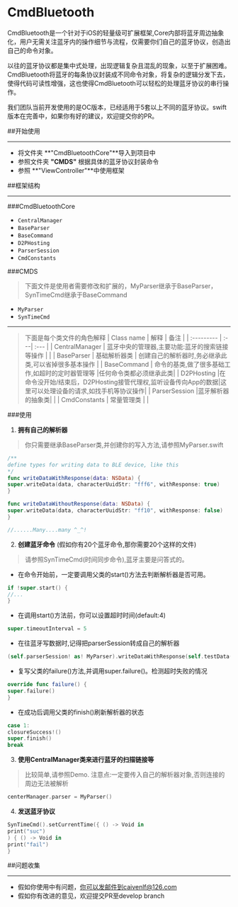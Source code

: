 # CmdBluetooth

CmdBluetooth是一个针对于iOS的轻量级可扩展框架,Core内部将蓝牙周边抽象化，用户无需关注蓝牙内的操作细节与流程，仅需要你们自己的蓝牙协议，创造出自己的命令对象。

以往的蓝牙协议都是集中式处理，出现逻辑复杂且混乱的现象，以至于扩展困难。CmdBluetooth将蓝牙的每条协议封装成不同命令对象，将复杂的逻辑分发下去，使得代码可读性增强，这也使得CmdBluetooth可以轻松的处理蓝牙协议的串行操作。

我们团队当前开发使用的是OC版本，已经适用于5套以上不同的蓝牙协议。swift版本在完善中，如果你有好的建议，欢迎提交你的PR。

##开始使用

-------------------
- 将文件夹  **"CmdBluetoothCore"**导入到项目中
- 参照文件夹 **"CMDS"** 根据具体的蓝牙协议封装命令
- 参照 **"ViewController"**中使用框架

##框架结构

-------------------
###CmdBluetoothCore
- `CentralManager`
- `BaseParser`
- `BaseCommand`
- `D2PHosting`
- `ParserSession`
- `CmdConstants`

###CMDS
>下面文件是使用者需要修改和扩展的，MyParser继承于BaseParser，SynTimeCmd继承于BaseCommand

- `MyParser`
- `SynTimeCmd`

-------------------
>下面是每个类文件的角色解释
| Class name | 解释 | 备注 |
| :--------- | :---| :--- |
| CentralManager  | 蓝牙中央的管理器,主要功能:蓝牙的搜索链接等操作 |     |
| BaseParser     | 基础解析器类 | 创建自己的解析器时,务必继承此类,可以省掉很多基本操作 |
| BaseCommand      | 命令的基类,做了很多基础工作,如超时的定时器管理等 |任何命令类都必须继承此类|
| D2PHosting  |在命令没开始/结束后，D2PHosting接管代理权,监听设备传向App的数据|这里可以处理设备的请求,如找手机等协议操作|
| ParserSession  |蓝牙解析器的抽象类| |
| CmdConstants  | 常量管理类 | |

###使用
1.	**拥有自己的解析器**
>你只需要继承BaseParser类,并创建你的写入方法,请参照MyParser.swift


``` swift
/**
define types for writing data to BLE device, like this
*/
func writeDataWithResponse(data: NSData) {
super.writeData(data, characterUuidStr: "fff6", withResponse: true)
}

func writeDataWithoutResponse(data: NSData) {
super.writeData(data, characterUuidStr: "ff10", withResponse: false)
}

//......Many....many ^_^!
```
2. **创建蓝牙命令**  (假如你有20个蓝牙命令,那你需要20个这样的文件)
>请参照SynTimeCmd(时间同步命令),蓝牙主要是问答式的。

- 在命令开始前，一定要调用父类的start()方法去判断解析器是否可用。
``` swift
if !super.start() {
//...
}
```
- 在调用start()方法前，你可以设置超时时间(default:4)
``` swift
super.timeoutInterval = 5
```
- 在往蓝牙写数据时,记得把parserSession转成自己的解析器
``` swift
(self.parserSession! as! MyParser).writeDataWithResponse(self.testData())
```
- 复写父类的failure()方法,并调用super.failure()。检测超时失败的情况
``` swift
override func failure() {
super.failure()
}
```
- 在成功后调用父类的finish()刷新解析器的状态
``` swift
case 1:
closureSuccess!()
super.finish()
break
```

3.  **使用CentralManager类来进行蓝牙的扫描链接等**
>比较简单,请参照Demo.
注意点:一定要传入自己的解析器对象,否则连接的周边无法被解析
``` swift
centerManager.parser = MyParser()
```

4. **发送蓝牙协议**
``` swift
SynTimeCmd().setCurrentTime({ () -> Void in
print("suc")
) { () -> Void in
print("fail")
}
```

##问题收集

-------------------
- 假如你使用中有问题，你可以发邮件到caivenlf@126.com
- 假如你有改进的意见，欢迎提交PR至develop branch
